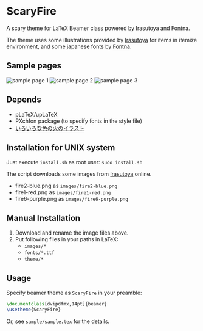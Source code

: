# ScaryFire
A scary theme for LaTeX Beamer class powered by Irasutoya and Fontna.

The theme uses some illustrations provided by [Irasutoya](http://www.irasutoya.com "Irasutoya") for items in itemize environment, and some japanese fonts by [Fontna](www.irasutoya.com "Fontna").

## Sample pages
![sample page 1](https://github.com/zico1222/ScaryFire/wiki/images/sample-0.png)
![sample page 2](https://github.com/zico1222/ScaryFire/wiki/images/sample-1.png)
![sample page 3](https://github.com/zico1222/ScaryFire/wiki/images/sample-2.png)

## Depends
 - pLaTeX/upLaTeX
 - PXchfon package (to specify fonts in the style file)
 - [いろいろな色の火のイラスト](http://www.irasutoya.com/2017/08/blog-post_1.html)

## Installation for UNIX system
Just execute `install.sh` as root user: `sudo install.sh`

The script downloads some images from [Irasutoya](http://www.irasutoya.com/2017/08/blog-post_1.html "いろいろな色の火のイラスト") online.

- fire2-blue.png as `images/fire2-blue.png`
- fire1-red.png as `images/fire1-red.png`
- fire6-purple.png as `images/fire6-purple.png`

## Manual Installation
1. Download and rename the image files above.
2. Put following files in your paths in LaTeX:
   - `images/*`
   - `fonts/*.ttf`
   - `theme/*`

## Usage
Specify beamer theme as `ScaryFire` in your preamble:

```tex
\documentclass[dvipdfmx,14pt]{beamer}
\usetheme{ScaryFire}
```

Or, see `sample/sample.tex` for the details.